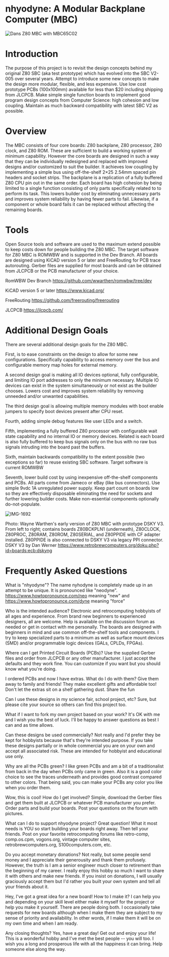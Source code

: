# nhyodyne: A Modular Backplane Computer (MBC)

![Dans Z80 MBC with MBC65C02](https://user-images.githubusercontent.com/86925539/146011988-1531a093-19a7-411a-8000-1ef07cccef74.png)

# Introduction
The purpose of this project is to revisit the design concepts behind my original Z80 SBC (aka test prototype) which has evolved into the SBC V2-005 over several years. Attempt to introduce some new concepts to make the design more modular, flexible, and less expensive. Use low cost prototype PCBs (100x100mm) available for less than $20 including shipping from JLCPCB. Make simple single function boards to implement good program design concepts from Computer Science: high cohesion and low coupling. Maintain as much backward compatibility with latest SBC V2 as possible.

# Overview
The MBC consists of four core boards: Z80 backplane, Z80 processor, Z80 clock, and Z80 ROM. These are sufficient to build a working system of minimum capability. However  the core boards are designed in such a way that they can be individually redesigned and replaced with improved designs and/or customized to suit the builder. It achieves low coupling by implementing a simple bus using off-the-shelf 2×25 2.54mm spaced pin headers and socket strips. The backplane is a replication of a fully buffered Z80 CPU pin out in the same order. Each board has high cohesion by being limited to a single function consisting of only parts specifically related to to perform its task. This lowers builder cost by eliminating unnecessary parts and improves system reliability by having fewer parts to fail. Likewise, if a component or whole board fails it can be replaced without affecting the remaining boards.

# Tools
Open Source tools and software are used to the maximum extend possible to keep costs down for people building the Z80 MBC.  The target software for Z80 MBC is ROMWBW and is supported in the Dev Branch.  All boards are designed using KiCAD version 5 or later and FreeRouting for PCB trace autorouting.  Gerber files are supplied for most boards and can be obtained from JLCPCB or the PCB manufacturer of your choice.

RomWBW Dev Branch  https://github.com/wwarthen/romwbw/tree/dev

KiCAD version 5 or later  https://www.kicad.org/

FreeRouting  https://github.com/freerouting/freerouting

JLCPCB  https://jlcpcb.com/

# Additional Design Goals
There are several additional design goals for the Z80 MBC.

First, is to ease constraints on the design to allow for some new configurations. Specifically capability to access memory over the bus and configurable memory map holes for external memory.

A second design goal is making all IO devices optional, fully configurable, and limiting IO port addresses to only the minimum necessary. Multiple IO devices can exist in the system simultaneously or not exist as the builder chooses. Lowers cost and improves system reliability by removing unneeded and/or unwanted capabilities.

The third design goal is allowing multiple memory modules with boot enable jumpers to specify boot devices present after CPU reset.

Fourth, adding simple debug features like user LEDs and a switch.

Fifth, implementing a fully buffered Z80 processor with configurable wait state capability and no internal IO or memory devices. Related is each board is also fully buffered to keep bus signals only on the bus with no raw bus signals intruding into the board past the buffers.

Sixth, maintain backwards compatibility to the extent possible (two exceptions so far) to reuse existing SBC software. Target software is current ROMWBW

Seventh, lower build cost by using inexpensive off-the-shelf components and PCBs. All parts come from Jameco or eBay (like bus connectors). Use simple 9vdc 1A unregulated power supply. Keep part count on boards low so they are effectively disposable eliminating the need for sockets and further lowering builder costs. Make non-essential components optionally do-not-populate.

![IMG-1692](https://user-images.githubusercontent.com/86925539/144116345-c4b32c04-1b2d-48f0-a56d-0735849f6f7f.jpg)

Photo: Wayne Warthen's early version of Z80 MBC with prototype DSKY V3.  From left to right; contains boards Z80BCKPLN1 (underneath), Z80CLOCK, Z80PROC, Z80RAM, Z80ROM, Z80SERIAL, and Z80PPIDE with CF adapter installed.  Z80PPIDE is also connected to DSKY V3 via legacy PPI connector.
DSKY V3 by Dan Werner  https://www.retrobrewcomputers.org/doku.php?id=boards:ecb:dskyng

# Frequently Asked Questions
  What is "nhyodyne"?  The name nyhodyne is completely made up in an attempt to be unique.  It is pronounced like "neodyne".  https://www.howtopronounce.com/neo meaning "new" and https://www.howtopronounce.com/dyne meaning "force"

  Who is the intended audience?  Electronic and retrocomputing hobbyists of all ages and experience.  From brand new beginners to experienced designers, all are welcome.  Help is available on the discussion forum as needed or get in contact with me personally.  The boards are designed with beginners in mind and use common off-the-shelf tools and components.  I try to keep specialized parts to a minimum as well as surface mount devices (SMD) and/or programmable logic devices (GALs, CPLDs, FPGAs).

Where can I get Printed Circuit Boards (PCBs)?  Use the supplied Gerber files and order from JLCPCB or any other manufacturer. I just accept the defaults and they work fine.  You can customize if you want but you should know what you're doing.

I ordered PCBs and now I have extras.  What do I do with them?  Give them away to family and friends!  They make excellent gifts and affordable too!  Don't let the extras sit on a shelf gathering dust.  Share the fun

Can I use these designs in my science fair, school project, etc?  Sure, but please cite your source so others can find this project too.

What if I want to fork my own project based on your work?  It's OK with me and I wish you the best of luck.  I'll be happy to answer questions as best I can and as time allows.

Can these designs be used commercially?  Not really and I'd prefer they be kept for hobbyists because that's they're intended purpose.  If you take these designs partially or in whole commercial you are on your own and accept all associated risk.  These are intended for hobbyist and educational use only.

Why are all the PCBs green?  I like green PCBs and am a bit of a traditionalist from back in the day when PCBs only came in green.  Also it is a good color choice to see the traces underneath and provides good contrast compared to other colors.  That being said, you can make your PCBs any color you like when you order them.

Wow, this is cool!  How do I get involved?  Simple, download the Gerber files and get them built at JLCPCB or whatever PCB manufacturer you prefer.  Order parts and build your boards.  Post your questions on the forum with pictures.

What can I do to support nhyodyne project?  Great question!  What it most needs is YOU so start building your boards right away.  Then tell your friends.  Post on your favorite retrocomputing forums like retro-comp, comp.os.cpm, vogons.org, vintage computer sites, retrobrewcomputers.org, S100computers.com, etc.

Do you accept monetary donations?  Not really, but some people send money and I appreciate their generousity and thank them profusely. However, the truth is I am a senior engineer much closer to retirement than the beginning of my career.  I really enjoy this hobby so much I want to share it with others and make new friends.  If you insist on donations, I will usually graciously accept them but I'd rather you built your own system and tell all your friends about it.

Hey, I've got a great idea for a new board!  How to I make it?  I can help you and depending on your skill level either make it myself for the project or help you make it yourself.   There are people doing both.  I occasionally take requests for new boards although when I make them they are subject to my sense of priority and availability.  In other words, if I make them it will be on my own time and when I am ready.

Any closing thoughts?   Yes, have a great day!  Get out and enjoy your life!  This is a wonderful hobby and I've met the best people -- you will too.  I wish you a long and prosperous life with all the happiness it can bring.  Help someone else along the way.
